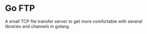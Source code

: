 # Go FTP
A small TCP file transfer server to get more comfortable
with several libraries and channels in golang.

